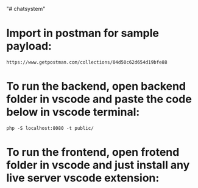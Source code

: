 "# chatsystem" 


# Import in postman for sample payload: 
```
https://www.getpostman.com/collections/04d50c62d654d19bfe88
```
# To run the backend, open backend folder in vscode and paste the code below in vscode terminal:
```
php -S localhost:8080 -t public/
```
# To run the frontend, open frotend folder  in vscode and just install any live server vscode extension:
